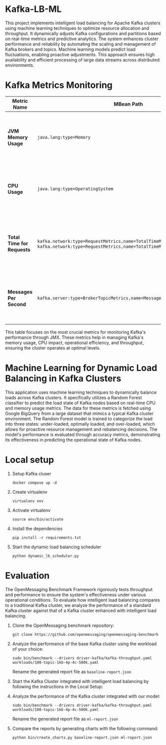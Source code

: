 # Kafka-LB-ML

This project implements intelligent load balancing for Apache Kafka clusters using machine learning techniques to optimize resource allocation and throughput. It dynamically adjusts Kafka configurations and partitions based on real-time metrics and predictive analytics. The system enhances cluster performance and reliability by automating the scaling and management of Kafka brokers and topics. Machine learning models predict load fluctuations, enabling proactive adjustments. This approach ensures high availability and efficient processing of large data streams across distributed environments.

# Kafka Metrics Monitoring

| Metric Name                        | MBean Path                                                        | Description                                                             | Importance                                       |
|------------------------------------|-------------------------------------------------------------------|-------------------------------------------------------------------------|--------------------------------------------------|
| **JVM Memory Usage**               | `java.lang:type=Memory`                                           | Reports on heap and non-heap memory usage of the JVM.                   | Critical for ensuring efficient memory management and avoiding memory-related issues. |
| **CPU Usage**                      | `java.lang:type=OperatingSystem`                                  | Measures the CPU load caused by the Kafka process.                      | Essential for monitoring the impact of Kafka on system resources and overall performance. |
| **Total Time for Requests**        | `kafka.network:type=RequestMetrics,name=TotalTimeMs,request=Produce` + `kafka.network:type=RequestMetrics,name=TotalTimeMs,request=FetchConsumer` | Combined processing time for produce and fetch requests, reflecting operational efficiency. | Important for assessing and optimizing request handling performance. |
| **Messages Per Second**            | `kafka.server:type=BrokerTopicMetrics,name=MessagesInPerSec`      | Tracks the rate at which messages are processed, indicating throughput. | Key for understanding and managing cluster throughput and performance. |

This table focuses on the most crucial metrics for monitoring Kafka's performance through JMX. These metrics help in managing Kafka's memory usage, CPU impact, operational efficiency, and throughput, ensuring the cluster operates at optimal levels.

# Machine Learning for Dynamic Load Balancing in Kafka Clusters

This application uses machine learning techniques to dynamically balance loads across Kafka clusters. It specifically utilizes a Random Forest classifier to predict the load state of Kafka nodes based on real-time CPU and memory usage metrics. The data for these metrics is fetched using Google BigQuery from a large dataset that mimics a typical Kafka cluster environment. The Random Forest model is trained to categorize the load into three states: under-loaded, optimally loaded, and over-loaded, which allows for proactive resource management and rebalancing decisions. The model's performance is evaluated through accuracy metrics, demonstrating its effectiveness in predicting the operational state of Kafka nodes.

# Local setup
1. Setup Kafka cluser
   ```
   docker compose up -d
   ```
2. Create virtualenv
   ```
   virtualenv env
   ```
3. Activate virtualenv
   ```
   source env/bin/activate
   ```
4. Install the dependencies
   ```
   pip install -r requirements.txt
   ```
5. Start the dynamic load balancing scheduler
   ```
   python dynamic_lb_scheduler.py
   ```

# Evaluation
The OpenMessaging Benchmark Framework rigorously tests throughput and performance to ensure the system's effectiveness under various operational conditions. To evaluate how intelligent load balancing compares to a traditional Kafka cluster, we analyze the performance of a standard Kafka cluster against that of a Kafka cluster enhanced with intelligent load balancing.
1. Clone the OpenMessaging benchmark repository:
   ```
   git clone https://github.com/openmessaging/openmessaging-benchmark
   ```

2. Analyze the performance of the base Kafka cluster using the workload of your choice:
   ```
   sudo bin/benchmark --drivers driver-kafka/kafka-throughput.yaml workloads/100-topic-1kb-4p-4c-500k.yaml
   ```
   Rename the generated report file as `baseline-report.json`

3. Start the Kafka Cluster integrated with intelligent load balancing by following the instructions in the Local Setup:

4. Analyze the performance of the Kafka cluster integrated with our model:
   ```
   sudo bin/benchmark --drivers driver-kafka/kafka-throughput.yaml workloads/100-topic-1kb-4p-4c-500k.yaml
   ```
   Rename the generated report file as `ml-report.json`

5. Compare the reports by generating charts with the following command:
   ```
   python bin/create_charts.py baseline-report.json ml-report.json
   ```
